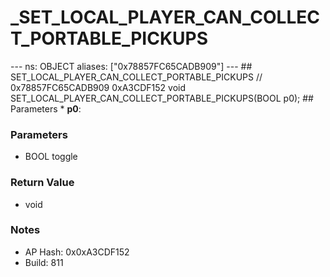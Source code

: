 # _SET_LOCAL_PLAYER_CAN_COLLECT_PORTABLE_PICKUPS

--- ns: OBJECT aliases: ["0x78857FC65CADB909"] --- ## SET_LOCAL_PLAYER_CAN_COLLECT_PORTABLE_PICKUPS  // 0x78857FC65CADB909 0xA3CDF152 void SET_LOCAL_PLAYER_CAN_COLLECT_PORTABLE_PICKUPS(BOOL p0);  ## Parameters * **p0**:

### Parameters
* BOOL toggle

### Return Value
* void

### Notes
* AP Hash: 0x0xA3CDF152
* Build: 811

